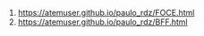 1.    https://atemuser.github.io/paulo_rdz/FOCE.html
2.    https://atemuser.github.io/paulo_rdz/BFF.html
